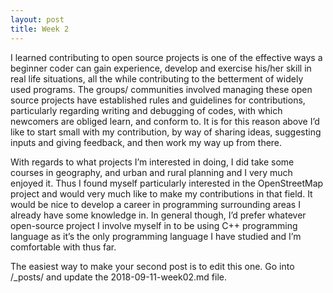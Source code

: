 ```yaml
---
layout: post
title: Week 2
---
```



I learned contributing to open source projects is one of the effective ways a beginner coder can gain experience, develop and exercise his/her skill in real life situations, all the while contributing to  the betterment of widely used programs. The groups/ communities involved managing these open source projects have established rules and guidelines for contributions, particularly regarding writing and debugging of codes, with which newcomers are obliged learn, and conform to. It is for this reason above I’d like to start small with my contribution, by way of sharing ideas, suggesting inputs and giving feedback, and then work my way up from there.  

With regards to what projects I’m interested in doing, I did take some courses in geography, and urban and rural planning and I very much enjoyed it. Thus I found myself particularly interested in the OpenStreetMap project and would very much like to make my contributions in that field. It would be nice to develop a career in programming surrounding areas I already have some knowledge in.
In general though, I’d prefer whatever open-source project I involve myself in to be using C++ programming language as it’s the only programming language I have studied and I’m comfortable with thus far.  


The easiest way to make your second post is to edit this one.
Go into /_posts/ and update the 2018-09-11-week02.md file.
